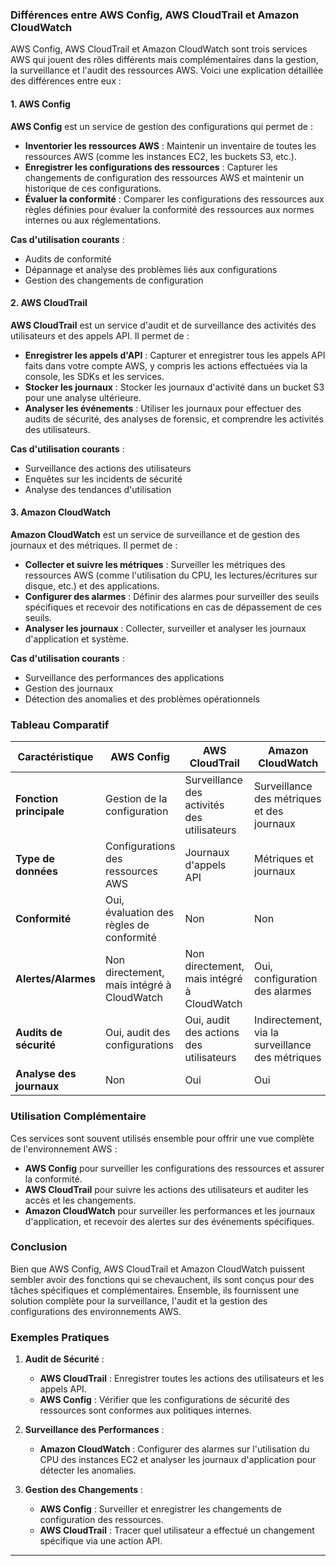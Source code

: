 ### Différences entre AWS Config, AWS CloudTrail et Amazon CloudWatch

AWS Config, AWS CloudTrail et Amazon CloudWatch sont trois services AWS qui jouent des rôles différents mais complémentaires dans la gestion, la surveillance et l'audit des ressources AWS. Voici une explication détaillée des différences entre eux :

#### 1. AWS Config

**AWS Config** est un service de gestion des configurations qui permet de :
- **Inventorier les ressources AWS** : Maintenir un inventaire de toutes les ressources AWS (comme les instances EC2, les buckets S3, etc.).
- **Enregistrer les configurations des ressources** : Capturer les changements de configuration des ressources AWS et maintenir un historique de ces configurations.
- **Évaluer la conformité** : Comparer les configurations des ressources aux règles définies pour évaluer la conformité des ressources aux normes internes ou aux réglementations.

**Cas d'utilisation courants** :
- Audits de conformité
- Dépannage et analyse des problèmes liés aux configurations
- Gestion des changements de configuration

#### 2. AWS CloudTrail

**AWS CloudTrail** est un service d'audit et de surveillance des activités des utilisateurs et des appels API. Il permet de :
- **Enregistrer les appels d'API** : Capturer et enregistrer tous les appels API faits dans votre compte AWS, y compris les actions effectuées via la console, les SDKs et les services.
- **Stocker les journaux** : Stocker les journaux d'activité dans un bucket S3 pour une analyse ultérieure.
- **Analyser les événements** : Utiliser les journaux pour effectuer des audits de sécurité, des analyses de forensic, et comprendre les activités des utilisateurs.

**Cas d'utilisation courants** :
- Surveillance des actions des utilisateurs
- Enquêtes sur les incidents de sécurité
- Analyse des tendances d'utilisation

#### 3. Amazon CloudWatch

**Amazon CloudWatch** est un service de surveillance et de gestion des journaux et des métriques. Il permet de :
- **Collecter et suivre les métriques** : Surveiller les métriques des ressources AWS (comme l'utilisation du CPU, les lectures/écritures sur disque, etc.) et des applications.
- **Configurer des alarmes** : Définir des alarmes pour surveiller des seuils spécifiques et recevoir des notifications en cas de dépassement de ces seuils.
- **Analyser les journaux** : Collecter, surveiller et analyser les journaux d'application et système.

**Cas d'utilisation courants** :
- Surveillance des performances des applications
- Gestion des journaux
- Détection des anomalies et des problèmes opérationnels

### Tableau Comparatif

| Caractéristique        | AWS Config                                  | AWS CloudTrail                           | Amazon CloudWatch                           |
|------------------------|---------------------------------------------|------------------------------------------|---------------------------------------------|
| **Fonction principale**| Gestion de la configuration                 | Surveillance des activités des utilisateurs| Surveillance des métriques et des journaux  |
| **Type de données**    | Configurations des ressources AWS           | Journaux d'appels API                    | Métriques et journaux                       |
| **Conformité**         | Oui, évaluation des règles de conformité    | Non                                      | Non                                          |
| **Alertes/Alarmes**    | Non directement, mais intégré à CloudWatch  | Non directement, mais intégré à CloudWatch| Oui, configuration des alarmes              |
| **Audits de sécurité** | Oui, audit des configurations               | Oui, audit des actions des utilisateurs  | Indirectement, via la surveillance des métriques|
| **Analyse des journaux**| Non                                        | Oui                                      | Oui                                          |

### Utilisation Complémentaire

Ces services sont souvent utilisés ensemble pour offrir une vue complète de l'environnement AWS :

- **AWS Config** pour surveiller les configurations des ressources et assurer la conformité.
- **AWS CloudTrail** pour suivre les actions des utilisateurs et auditer les accès et les changements.
- **Amazon CloudWatch** pour surveiller les performances et les journaux d'application, et recevoir des alertes sur des événements spécifiques.

### Conclusion

Bien que AWS Config, AWS CloudTrail et Amazon CloudWatch puissent sembler avoir des fonctions qui se chevauchent, ils sont conçus pour des tâches spécifiques et complémentaires. Ensemble, ils fournissent une solution complète pour la surveillance, l'audit et la gestion des configurations des environnements AWS.

### Exemples Pratiques

1. **Audit de Sécurité** :
   - **AWS CloudTrail** : Enregistrer toutes les actions des utilisateurs et les appels API.
   - **AWS Config** : Vérifier que les configurations de sécurité des ressources sont conformes aux politiques internes.

2. **Surveillance des Performances** :
   - **Amazon CloudWatch** : Configurer des alarmes sur l'utilisation du CPU des instances EC2 et analyser les journaux d'application pour détecter les anomalies.

3. **Gestion des Changements** :
   - **AWS Config** : Surveiller et enregistrer les changements de configuration des ressources.
   - **AWS CloudTrail** : Tracer quel utilisateur a effectué un changement spécifique via une action API.

---
